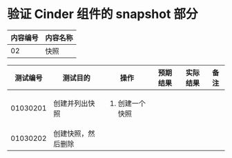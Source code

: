 # 验证 Cinder 组件的 snapshot 部分

|内容编号|内容名称|
|--------|--------|
|02|快照|


|测试编号|测试目的|操作|预期结果|实际结果|备注|
|--------|--------|----|--------|--------|----|
|01030201|创建并列出快照|<ol><li>创建一个快照</li></ol>||||
|01030202|创建快照，然后删除|||||
